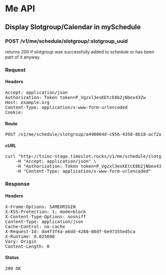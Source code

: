# Me API

## Display Slotgroup/Calendar in mySchedule

### POST /v1/me/schedule/slotgroup/:slotgroup_uuid

returns 200 if slotgroup was successfully added to schedule or has been part of it anyway.
### Request

#### Headers

<pre>Accept: application/json
Authorization: Token token=P_Vgzxl3esKEtcE8b2jNbex43Zw
Host: example.org
Content-Type: application/x-www-form-urlencoded
Cookie: </pre>

#### Route

<pre>POST /v1/me/schedule/slotgroup/a490064d-c956-4358-8b18-acf2ac947941</pre>

#### cURL

<pre class="request">curl &quot;http://tsinc-stage.timeslot.rocks/v1/me/schedule/slotgroup/a490064d-c956-4358-8b18-acf2ac947941&quot; -d &#39;&#39; -X POST \
	-H &quot;Accept: application/json&quot; \
	-H &quot;Authorization: Token token=P_Vgzxl3esKEtcE8b2jNbex43Zw&quot; \
	-H &quot;Content-Type: application/x-www-form-urlencoded&quot;</pre>

### Response

#### Headers

<pre>X-Frame-Options: SAMEORIGIN
X-XSS-Protection: 1; mode=block
X-Content-Type-Options: nosniff
Content-Type: application/json
Cache-Control: no-cache
X-Request-Id: da4f3f4a-a6dd-4288-80df-6e97355ed5ca
X-Runtime: 0.025698
Vary: Origin
Content-Length: 0</pre>

#### Status

<pre>200 OK</pre>

